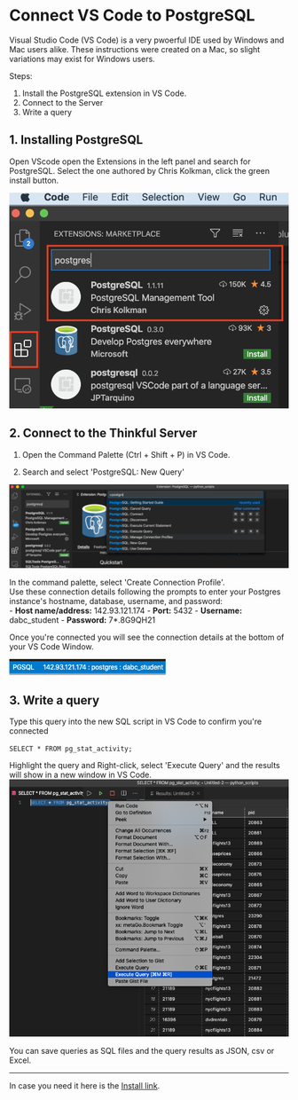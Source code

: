 

# Connect VS Code to PostgreSQL 
Visual Studio Code (VS Code) is a very pwoerful IDE used by Windows and Mac users alike. These instructions were created on a Mac, so slight variations may exist for Windows users.

Steps:
1. Install the PostgreSQL extension in VS Code.
2. Connect to the Server
3. Write a query 

## 1. Installing PostgreSQL
Open VScode open the Extensions in the left panel and search for PostgreSQL. Select the one authored by Chris Kolkman, click the green install button.

![enter image description here](https://raw.githubusercontent.com/AVJdataminer/Formats/master/images/image1a.png)

## 2. Connect to the Thinkful Server

1) Open the Command Palette (Ctrl + Shift + P) in VS Code.

2) Search and select 'PostgreSQL: New Query'

![search_image](https://raw.githubusercontent.com/AVJdataminer/Formats/master/images/search_image.png)

In the command palette, select 'Create Connection Profile'.  
Use these connection details following the prompts to enter your Postgres instance's hostname, database, username, and password:  
	-   **Host name/address:**  142.93.121.174
	-   **Port:**  5432
	-   **Username:**  dabc_student
	-   **Password:**  7*.8G9QH21

Once you're connected you will see the connection details at the bottom of your VS Code Window.  

![connect image](https://raw.githubusercontent.com/AVJdataminer/Formats/master/images/connect_image.png)

## 3. Write a query
Type this query into the new SQL script in VS Code to confirm you're connected 
   
`SELECT * FROM pg_stat_activity;` 

Highlight the query and Right-click, select 'Execute Query' and the results will show in a new window in VS Code.
![execute qry](https://raw.githubusercontent.com/AVJdataminer/Formats/master/images/exe_q1_image.png)

You can save queries as SQL files and the query results as JSON, csv or Excel.

---

In case you need it here is the [Install link]( https://marketplace.visualstudio.com/items?itemName=ms-ossdata.vscode-postgresql).



<!--stackedit_data:
eyJoaXN0b3J5IjpbLTIxMjI5NTU4MjMsLTk5NDA3NTM0NSwxOT
IyODcwNTY3LDE3MzAyMjEwMjksMTYyNjkyNjMwMywxMTYxNDg3
MDksNjA4NDA3NzksLTE5MDA5Mjk3NDEsMTE3MDc3OTQ5MCwtMT
QxMTQ1NTU1OCwyODE0NTc4MzBdfQ==
-->